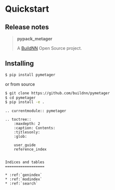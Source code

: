 # Quickstart


## Release notes

> **pypack_metager**
>
> A [BuildNN](https://www.buildnn.com) Open Source project.



## Installing

```bash
$ pip install pymetager
```

or from source

```bash
$ git clone https://github.com/buildnn/pymetager
$ cd pymetager
$ pip install -e .
```

```{eval-rst}
.. currentmodule:: pymetager

.. toctree::
    :maxdepth: 2
    :caption: Contents:
    :titlesonly:
    :glob:

    user_guide
    reference_index


Indices and tables
==================

* :ref:`genindex`
* :ref:`modindex`
* :ref:`search`
```